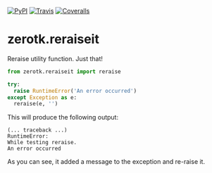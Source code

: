 [![PyPI](https://img.shields.io/pypi/v/zerotk.reraiseit.svg?style=flat-square)]()
[![Travis](https://img.shields.io/travis/zerotk/easyfs.svg?style=flat-square)]()
[![Coveralls](https://img.shields.io/coveralls/zerotk/reraiseit.svg?style=flat-square)]()

# zerotk.reraiseit

Reraise utility function. Just that!


```python
from zerotk.reraiseit import reraise

try:
  raise RuntimeError('An error occurred')
except Exception as e:
  reraise(e, '')
```

This will produce the following output:

```
(... traceback ...)
RuntimeError:
While testing reraise.
An error occurred
```

As you can see, it added a message to the exception and re-raise it.
